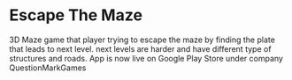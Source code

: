 # Escape The Maze
3D Maze game that player trying to escape the maze by finding the plate 
that leads to next level. next levels are harder and have different type
of structures and roads.
App is now live on Google Play Store under company QuestionMarkGames
